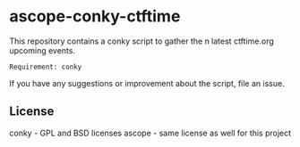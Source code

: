 # ascope-conky-ctftime

This repository contains a conky script to gather the n latest ctftime.org upcoming events.

```text
Requirement: conky
```

If you have any suggestions or improvement about the script, file an issue.

## License
conky - GPL and BSD licenses
ascope - same license as well for this project 
